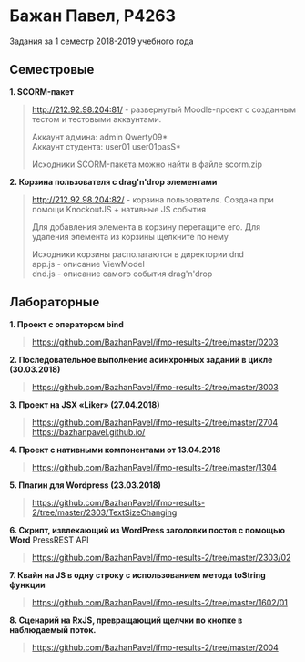 # Бажан Павел, P4263

Задания за 1 семестр 2018-2019 учебного года 

## Семестровые 

**1. SCORM-пакет** 

> http://212.92.98.204:81/ - развернутый Moodle-проект с созданным 
> тестом и тестовыми аккаунтами.
> 
> Аккаунт админа: admin Qwerty09*  
> Аккаунт студента: user01 user01pasS*
> 
> Исходники SCORM-пакета можно найти в файле scorm.zip

**2. Корзина пользователя с drag'n'drop элементами**

> http://212.92.98.204:82/ - корзина пользователя. Создана при помощи 
KnockoutJS + нативные JS события
> 
> Для добавления элемента в корзину перетащите его. Для удаления 
элемента из корзины щелкните по нему
> 
> Исходники корзины располагаются в директории dnd  
> app.js - описание ViewModel  
> dnd.js - описание самого события drag'n'drop  

## Лабораторные 

**1. Проект с оператором bind**

> https://github.com/BazhanPavel/ifmo-results-2/tree/master/0203

**2. Последовательное выполнение асинхронных заданий в цикле 
(30.03.2018)**

> https://github.com/BazhanPavel/ifmo-results-2/tree/master/3003

**3. Проект на JSX «Liker» (27.04.2018)**

> https://github.com/BazhanPavel/ifmo-results-2/tree/master/2704     
> https://bazhanpavel.github.io/

**4. Проект с нативными компонентами от 13.04.2018**

> https://github.com/BazhanPavel/ifmo-results-2/tree/master/1304

**5. Плагин для Wordpress (23.03.2018)**

> https://github.com/BazhanPavel/ifmo-results-2/tree/master/2303/TextSizeChanging

**6. Скрипт, извлекающий из WordPress заголовки постов с помощью Word**
PressREST API

> https://github.com/BazhanPavel/ifmo-results-2/tree/master/2303/02

**7. Квайн на JS в одну строку с использованием метода toString функции**

> https://github.com/BazhanPavel/ifmo-results-2/tree/master/1602/01

**8. Сценарий на RxJS, превращающий щелчки по кнопке в наблюдаемый поток.**

> https://github.com/BazhanPavel/ifmo-results-2/tree/master/2004

